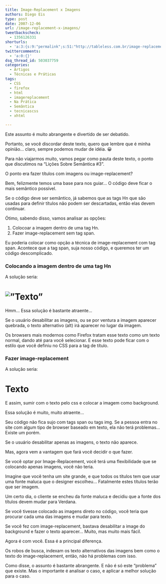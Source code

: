 ```yaml
---
title: Image-Replacement x Imagens
authors: Diego Eis
type: post
date: 2007-12-06
url: /image-replacement-x-imagens/
tweetbackscheck:
  - 1356126331
shorturls:
  - 'a:3:{s:9:"permalink";s:51:"http://tableless.com.br/image-replacement-x-imagens";s:7:"tinyurl";s:26:"http://tinyurl.com/4yzokuc";s:4:"isgd";s:19:"http://is.gd/MUjCFl";}'
twittercomments:
  - 'a:0:{}'
dsq_thread_id: 503037759
categories:
  - Artigos
  - Técnicas e Práticas
tags:
  - CSS
  - firefox
  - html
  - imagereplacement
  - Na Prática
  - Semântica
  - tecnicascss
  - xhtml

---
```

Este assunto é muito abrangente e divertido de ser debatido.
  
Portanto, se você discordar deste texto, quero que lembre que é minha opinião&#8230; claro, sempre podemos mudar de idéia. 😀

Para não viajarmos muito, vamos pegar como pauta deste texto, o ponto que discutimos na &#8220;Lições Sobre Semântica #3&#8221;.
  
O ponto era fazer títulos com imagens ou image-replacement?

Bem, felizmente temos uma base para nos guiar&#8230; O código deve ficar o mais semântico possível.
  
Se o código deve ser semântico, já sabemos que as tags Hn que são usadas para definir títulos não podem ser descartadas, então elas devem continuar.

Ótimo, sabendo disso, vamos analisar as opções:

  1. Colocoar a imagem dentro de uma tag Hn.
  2. Fazer image-replacement sem tag span.

Eu poderia colocar como opção a técnica de image-replacement com tag span. Acontece que a tag span, suja nosso código, e queremos ter um código descomplicado.

### Colocando a imagem dentro de uma tag Hn

A solução seria:
  
<h1> <img src=&#8221;imagem.jpg&#8221; alt=&#8221;Texto&#8221; /> </h1>

Hmm&#8230; Essa solução é bastante atraente&#8230;
  
Se o usuário desabilitar as imagens, ou se por ventura a imagem aparecer quebrada, o texto alternativo (alt) irá aparecer no lugar da imagem.
  
Os browsers mais modernos como Firefox tratam esse texto como um texto normal, dando até para você selecionar. E esse texto pode ficar com o estilo que você definiu no CSS para a tag de título.

### Fazer image-replacement

A solução seria:
  
<h1> Texto </h1>

E assim, sumir com o texto pelo css e colocar a imagem como background.

Essa solução é muito, muito atraente&#8230;
  
Seu código não fica sujo com tags span ou tags img. Se a pessoa entra no site com algum tipo de browser baseado em texto, ela não terá problemas&#8230; Existe um porém.
  
Se o usuário desabilitar apenas as imagens, o texto não aparece.

Mas, agora vem a vantagem que fará você decidir o que fazer.

Se você optar por Image-Replacement, você terá uma flexibilidade que se colocando apenas imagens, você não teria.
  
Imagine que você tenha um site grande, e que todos os títulos tem que usar uma fonte maluca que o designer escolheu&#8230; Fatalmente estes títulos terão que ser imagem.

Um certo dia, o cliente se encheu da fonte maluca e decidiu que a fonte dos títulos devem mudar para Verdana.
  
Se você tivesse colocado as imagens direto no código, você teria que procurar cada uma das imagens e mudar para texto.
  
Se você fez com image-replacement, bastava desabilitar a image do background e fazer o texto aparecer&#8230; Muito, mas muito mais fácil.

Agora é com você. Essa é a principal diferença.
  
Os robos de busca, indexam os texto alternativos das imagens bem como o texto do image-replacement, então, não há problemas com isso.

Como disse, o assunto é bastante abrangente. E não é só este &#8220;problema&#8221; que existe. Mas o importante é analisar o caso, e aplicar a melhor solução para o caso.